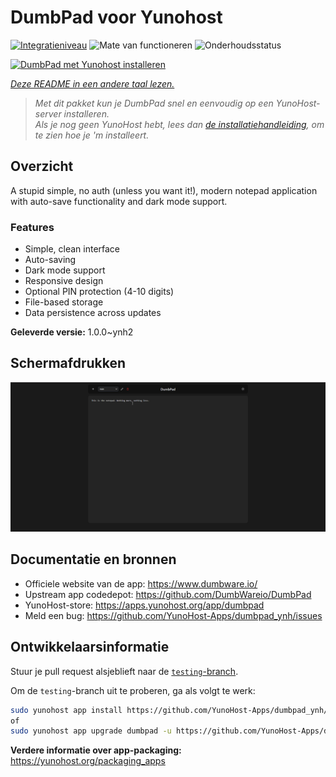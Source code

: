 <!--
NB: Deze README is automatisch gegenereerd door <https://github.com/YunoHost/apps/tree/master/tools/readme_generator>
Hij mag NIET handmatig aangepast worden.
-->

# DumbPad voor Yunohost

[![Integratieniveau](https://apps.yunohost.org/badge/integration/dumbpad)](https://ci-apps.yunohost.org/ci/apps/dumbpad/)
![Mate van functioneren](https://apps.yunohost.org/badge/state/dumbpad)
![Onderhoudsstatus](https://apps.yunohost.org/badge/maintained/dumbpad)

[![DumbPad met Yunohost installeren](https://install-app.yunohost.org/install-with-yunohost.svg)](https://install-app.yunohost.org/?app=dumbpad)

*[Deze README in een andere taal lezen.](./ALL_README.md)*

> *Met dit pakket kun je DumbPad snel en eenvoudig op een YunoHost-server installeren.*  
> *Als je nog geen YunoHost hebt, lees dan [de installatiehandleiding](https://yunohost.org/install), om te zien hoe je 'm installeert.*

## Overzicht

A stupid simple, no auth (unless you want it!), modern notepad application with auto-save functionality and dark mode support.

### Features

- Simple, clean interface
- Auto-saving
- Dark mode support
- Responsive design
- Optional PIN protection (4-10 digits)
- File-based storage
- Data persistence across updates


**Geleverde versie:** 1.0.0~ynh2

## Schermafdrukken

![Schermafdrukken van DumbPad](./doc/screenshots/screenshot.png)

## Documentatie en bronnen

- Officiele website van de app: <https://www.dumbware.io/>
- Upstream app codedepot: <https://github.com/DumbWareio/DumbPad>
- YunoHost-store: <https://apps.yunohost.org/app/dumbpad>
- Meld een bug: <https://github.com/YunoHost-Apps/dumbpad_ynh/issues>

## Ontwikkelaarsinformatie

Stuur je pull request alsjeblieft naar de [`testing`-branch](https://github.com/YunoHost-Apps/dumbpad_ynh/tree/testing).

Om de `testing`-branch uit te proberen, ga als volgt te werk:

```bash
sudo yunohost app install https://github.com/YunoHost-Apps/dumbpad_ynh/tree/testing --debug
of
sudo yunohost app upgrade dumbpad -u https://github.com/YunoHost-Apps/dumbpad_ynh/tree/testing --debug
```

**Verdere informatie over app-packaging:** <https://yunohost.org/packaging_apps>
